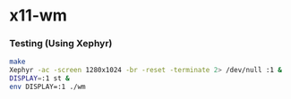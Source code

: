 # x11-wm

### Testing (Using Xephyr)

``` bash	
make
Xephyr -ac -screen 1280x1024 -br -reset -terminate 2> /dev/null :1 &
DISPLAY=:1 st &
env DISPLAY=:1 ./wm
```
